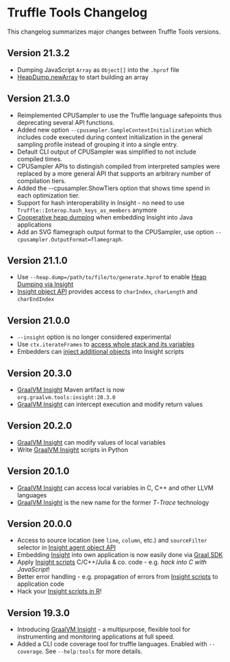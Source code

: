 # Truffle Tools Changelog

This changelog summarizes major changes between Truffle Tools versions.

## Version 21.3.2
* Dumping JavaScript `Array` as `Object[]` into the `.hprof` file
* [HeapDump.newArray](https://www.graalvm.org/tools/javadoc/org/graalvm/tools/insight/heap/HeapDump.html) to start building an array

## Version 21.3.0
* Reimplemented CPUSampler to use the Truffle language safepoints thus deprecating several API functions.
* Added new option `--cpusampler.SampleContextInitialization` which includes code executed during context initialization in the general sampling profile instead of grouping it into a single entry.
* Default CLI output of CPUSampler was simplified to not include compiled times.
* CPUSampler APIs to distingish compiled from interpreted samples were replaced by a more general API that supports an arbitrary number of compilation tiers.
* Added the --cpusampler.ShowTiers option that shows time spend in each optimization tier.
* Support for hash interoperability in Insight - no need to use `Truffle::Interop.hash_keys_as_members` anymore
* [Cooperative heap dumping](https://www.graalvm.org/tools/javadoc/org/graalvm/tools/insight/heap/package-summary.html) when embedding Insight into Java applications
* Add an SVG flamegraph output format to the CPUSampler, use option `--cpusampler.OutputFormat=flamegraph`.


## Version 21.1.0

* Use `--heap.dump=/path/to/file/to/generate.hprof` to enable [Heap Dumping via Insight](docs/Insight-Manual.md#Heap-Dumping)
* [Insight object API](https://www.graalvm.org/tools/javadoc/org/graalvm/tools/insight/Insight.html) provides access to `charIndex`, `charLength` and `charEndIndex`

## Version 21.0.0

* `--insight` option is no longer considered experimental
* Use `ctx.iterateFrames` to [access whole stack and its variables](docs/Insight-Manual.md#Accessing-whole-Stack)
* Embedders can [inject additional objects](docs/Insight-Embedding.md#Extending-Functionality-of-Insight-Scripts) into Insight scripts

## Version 20.3.0

* [GraalVM Insight](docs/Insight.md) Maven artifact is now `org.graalvm.tools:insight:20.3.0`
* [GraalVM Insight](docs/Insight-Manual.md#intercepting--altering-execution) can intercept execution and modify return values

## Version 20.2.0

* [GraalVM Insight](docs/Insight-Manual.md#modifying-local-variables) can modify values of local variables
* Write [GraalVM Insight](docs/Insight-Manual.md#python) scripts in Python

## Version 20.1.0

* [GraalVM Insight](docs/Insight-Manual.md#hack-into-the-c-code) can access local variables in C, C++ and other LLVM languages
* [GraalVM Insight](docs/Insight.md) is the new name for the former *T*-*Trace* technology

## Version 20.0.0
* Access to source location (see `line`, `column`, etc.) and `sourceFilter` selector in [Insight agent object API](https://www.graalvm.org/tools/javadoc/org/graalvm/tools/insight/Insight.html#VERSION)
* Embedding [Insight](docs/Insight-Embedding.md) into own application is now easily done via [Graal SDK](https://www.graalvm.org/tools/javadoc/org/graalvm/tools/insight/Insight.html#ID)
* Apply [Insight scripts](docs/Insight-Manual.md) C/C++/Julia & co. code - e.g. *hack into C with JavaScript*!
* Better error handling - e.g. propagation of errors from [Insight scripts](docs/Insight-Manual.md) to application code
* Hack your [Insight scripts in R](docs/Insight-Manual.md)!

## Version 19.3.0
* Introducing [GraalVM Insight](docs/Insight.md) - a  multipurpose, flexible tool for instrumenting and monitoring applications at full speed.
* Added a CLI code coverage tool for truffle languages. Enabled with `--coverage`. See `--help:tools` for more details.
